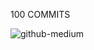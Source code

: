
100 COMMITS

![github-medium](https://imgr.search.brave.com/-0AJ38kiP9WMhaR3UVmQG9dWlnBku_MEVJ9jWgRR-Zk/fit/411/240/ce/1/aHR0cHM6Ly90NC5m/dGNkbi5uZXQvanBn/LzAxLzM2LzM0LzYx/LzI0MF9GXzEzNjM0/NjEyOV9tVnc1NkRk/SjB5MllYME1zMzlS/N0hLQTVpTVBCekty/Yy5qcGc)
